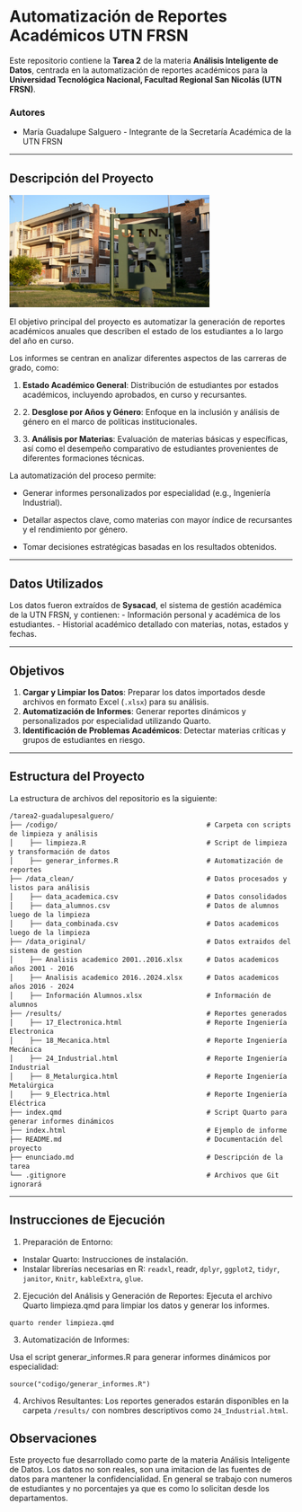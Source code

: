 # **Automatización de Reportes Académicos UTN FRSN**

Este repositorio contiene la **Tarea 2** de la materia **Análisis Inteligente de Datos**, centrada en la automatización de reportes académicos para la **Universidad Tecnológica Nacional, Facultad Regional San Nicolás (UTN FRSN)**.

### **Autores**

-   María Guadalupe Salguero - Integrante de la Secretaría Académica de la UTN FRSN

------------------------------------------------------------------------

## **Descripción del Proyecto**

<img src="images/facultad_regional.jpg" data-fig-align="center"
width="356" />

El objetivo principal del proyecto es automatizar la generación de reportes académicos anuales que describen el estado de los estudiantes a lo largo del año en curso.

Los informes se centran en analizar diferentes aspectos de las carreras de grado, como:

1.   **Estado Académico General**: Distribución de estudiantes por estados académicos, incluyendo aprobados, en curso y recursantes.

2.  2\. **Desglose por Años y Género**: Enfoque en la inclusión y análisis de género en el marco de políticas institucionales.

3.  3\. **Análisis por Materias**: Evaluación de materias básicas y específicas, así como el desempeño comparativo de estudiantes provenientes de diferentes formaciones técnicas.

La automatización del proceso permite:

-   Generar informes personalizados por especialidad (e.g., Ingeniería Industrial).

-   Detallar aspectos clave, como materias con mayor índice de recursantes y el rendimiento por género.

-   Tomar decisiones estratégicas basadas en los resultados obtenidos.

------------------------------------------------------------------------

## **Datos Utilizados**

Los datos fueron extraídos de **Sysacad**, el sistema de gestión académica de la UTN FRSN, y contienen: - Información personal y académica de los estudiantes. - Historial académico detallado con materias, notas, estados y fechas.

------------------------------------------------------------------------

## **Objetivos**

1.  **Cargar y Limpiar los Datos**: Preparar los datos importados desde archivos en formato Excel (`.xlsx`) para su análisis.
2.  **Automatización de Informes**: Generar reportes dinámicos y personalizados por especialidad utilizando Quarto.
3.  **Identificación de Problemas Académicos**: Detectar materias críticas y grupos de estudiantes en riesgo.

------------------------------------------------------------------------

## **Estructura del Proyecto**

La estructura de archivos del repositorio es la siguiente:

``` plaintext
/tarea2-guadalupesalguero/
├── /codigo/                                     # Carpeta con scripts de limpieza y análisis
│    ├── limpieza.R                              # Script de limpieza y transformación de datos
│    ├── generar_informes.R                      # Automatización de reportes
├── /data_clean/                                 # Datos procesados y listos para análisis
│    ├── data_academica.csv                      # Datos consolidados
│    ├── data_alumnos.csv                        # Datos de alumnos luego de la limpieza
│    ├── data_combinada.csv                      # Datos academicos luego de la limpieza 
├── /data_original/                              # Datos extraidos del sistema de gestion
│    ├── Analisis academico 2001..2016.xlsx      # Datos academicos años 2001 - 2016
│    ├── Analisis academico 2016..2024.xlsx      # Datos academicos años 2016 - 2024
│    ├── Información Alumnos.xlsx                # Información de alumnos
├── /results/                                    # Reportes generados
│    ├── 17_Electronica.html                     # Reporte Ingeniería Electronica
│    ├── 18_Mecanica.html                        # Reporte Ingeniería Mecánica
│    ├── 24_Industrial.html                      # Reporte Ingeniería Industrial
│    ├── 8_Metalurgica.html                      # Reporte Ingeniería Metalúrgica
│    ├── 9_Electrica.html                        # Reporte Ingeniería Eléctrica
├── index.qmd                                    # Script Quarto para generar informes dinámicos
├── index.html                                   # Ejemplo de informe
├── README.md                                    # Documentación del proyecto
├── enunciado.md                                 # Descripción de la tarea
└── .gitignore                                   # Archivos que Git ignorará
```

------------------------------------------------------------------------

## Instrucciones de Ejecución

1.  Preparación de Entorno:

-   Instalar Quarto: Instrucciones de instalación.
-   Instalar librerías necesarias en R: `readxl`, readr, `dplyr`, `ggplot2`, `tidyr`, `janitor`, `Knitr`, `kableExtra`, `glue`.

2.  Ejecución del Análisis y Generación de Reportes: Ejecuta el archivo Quarto limpieza.qmd para limpiar los datos y generar los informes.

```         
quarto render limpieza.qmd
```

3.  Automatización de Informes:

Usa el script generar_informes.R para generar informes dinámicos por especialidad:

```         
source("codigo/generar_informes.R")
```

4.  Archivos Resultantes: Los reportes generados estarán disponibles en la carpeta `/results/` con nombres descriptivos como `24_Industrial.html`.

## Observaciones

Este proyecto fue desarrollado como parte de la materia Análisis Inteligente de Datos. Los datos no son reales, son una imitacion de las fuentes de datos para mantener la confidencialidad.
En general se trabajo con numeros de estudiantes y no porcentajes ya que es como lo solicitan desde los departamentos.
